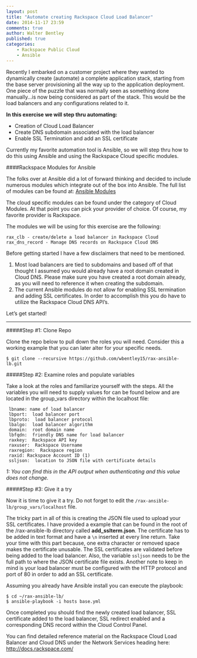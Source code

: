 ```yaml
---
layout: post
title: "Automate creating Rackspace Cloud Load Balancer"
date: 2014-11-17 23:59
comments: true
author: Walter Bentley
published: true
categories:
    - Rackspace Public Cloud
    - Ansible 
---
```


Recently I embarked on a customer project where they wanted to dynamically create (automate) a complete application stack, starting from the base server provisioning all the way up to the application deployment.  One piece of the puzzle that was normally seen as something done manually…is now being considered as part of the stack.  This would be the load balancers and any configurations related to it.  

**In this exercise we will step thru automating:**


   * Creation of Cloud Load Balancer
   * Create DNS subdomain associated with the load balancer
   * Enable SSL Termination and add an SSL certificate
   

Currently my favorite automation tool is Ansible, so we will step thru how to do this using Ansible and using the Rackspace Cloud specific modules.

####Rackspace Modules for Ansible

The folks over at Ansible did a lot of forward thinking and decided to include numerous modules which integrate out of the box into Ansible.  The full list of modules can be found at:  [Ansible Modules](http://docs.ansible.com/modules_by_category.html)

The cloud specific modules can be found under the category of Cloud Modules.  At that point you can pick your provider of choice.  Of course, my favorite provider is Rackspace.

The modules we will be using for this exercise are the following:


	rax_clb - create/delete a load balancer in Rackspace Cloud
	rax_dns_record - Manage DNS records on Rackspace Cloud DNS

Before getting started I have a few disclaimers that need to be mentioned.


  1. Most load balancers are tied to subdomains and based off of that thought I assumed you would already have a root domain created in Cloud DNS.  Please make sure you have created a root domain already, as you will need to reference it when creating the subdomain.
  2. The current Ansible modules do not allow for enabling SSL termination and adding SSL certificates.  In order to accomplish this you do have to utilize the Rackspace Cloud DNS API’s.


Let’s get started!

---
#####Step #1: Clone Repo

Clone the repo below to pull down the roles you will need.  Consider this a working example that you can later alter for your specific needs.

	$ git clone --recursive https://github.com/wbentley15/rax-ansible-lb.git

#####Step #2: Examine roles and populate variables


Take a look at the roles and familiarize yourself with the steps.  All the variables you will need to supply values for can be found below and are located in the group_vars directory within the localhost file:

     lbname: name of load balancer
     lbport:  load balancer port
     lbproto:  load balancer protocol
     lbalgo:  load balancer algorithm
     domain:  root domain name
     lbfqdn:  friendly DNS name for load balancer
     raxkey:  Rackspace API key
     raxuser:  Rackspace Username
     raxregion:  Rackspace region
     raxid: Rackspace Account ID (1)
     ssljson:  location to JSON file with certificate details

*1: You can find this in the API output when authenticating and this value does not change.*

#####Step #3: Give it a try


Now it is time to give it a try.  Do not forget to edit the `/rax-ansible-lb/group_vars/localhost` file.  

The tricky part in all of this is creating the JSON file used to upload your SSL certificates.  I have provided a example that can be found in the root of the /rax-ansible-lb directory called **add_sslterm.json**.  The certificate has to be added in text format and have a `\n` inserted at every line return.  Take your time with this part because, one extra character or removed space makes the certificate unusable.  The SSL certificates are validated before being added to the load balancer.  Also, the variable `ssljson` needs to be the full path to where the JSON certificate file exists.  Another note to keep in mind is your load balancer must be configured with the HTTP protocol and port of 80 in order to add an SSL certificate.

Assuming you already have Ansible install you can execute the playbook:

	$ cd ~/rax-ansible-lb/
	$ ansible-playbook -i hosts base.yml

Once completed you should find the newly created load balancer, SSL certificate added to the load balancer, SSL redirect enabled and a corresponding DNS record within the Cloud Control Panel.

You can find detailed reference material on the Rackspace Cloud Load Balancer and Cloud DNS under the Network Services heading here:  http://docs.rackspace.com/